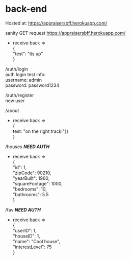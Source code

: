 # back-end

Hosted at: https://appraisersbff.herokuapp.com/
  
sanity GET request
https://appraisersbff.herokuapp.com/
  - receive back =><br/>
    {<br/>
     "test": "its up"<br/>
    }<br/>
    
  /auth/login<br/>
    auth login test info:<br/>
  username: admin<br/>
  password: password1234<br/>
  
  /auth/register<br/>
  new user<br/>


/about<br/>
  - receive back =><br/>
    { <br/>
      test: "on the right track!"})<br/>
    }<br/>

/houses ***NEED AUTH*** <br/>
  - receive back =><br/>
    {<br/>
    "id": 1,<br/>
    "zipCode": 90210,<br/>
    "yearBuilt": 1960,<br/>
    "squareFootage": 1000,<br/>
    "bedrooms": 10,<br/>
    "bathrooms": 5.5<br/>
  }<br/>

/fav ***NEED AUTH***<br/>
  - receive back =><br/>
    {<br/>
    "userID": 1,<br/>
    "houseID": 1,<br/>
    "name": "Cool house",<br/>
    "interestLevel": 75<br/>
  }<br/>
